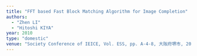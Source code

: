 ```yaml
---
title: "FFT based Fast Block Matching Algorithm for Image Completion"
authors:
  - "Zhen LI"
  - "Hitoshi KIYA"
year: 2010
type: "domestic"
venue: "Society Conference of IEICE, Vol. ESS, pp. A-4-8, 大阪府堺市, 2010-09-14."
---
```

